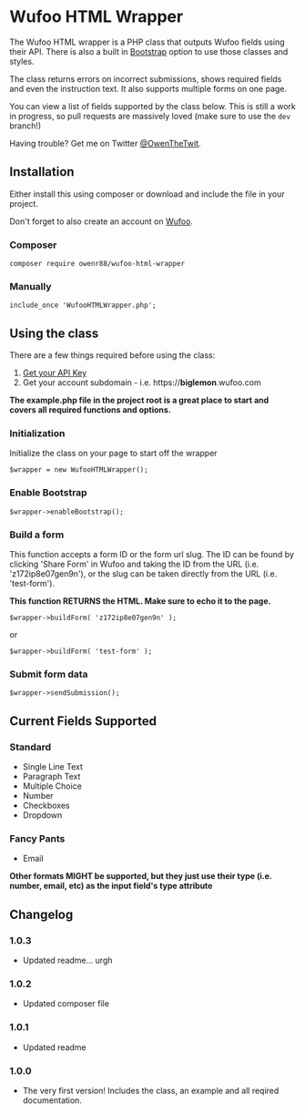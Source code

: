 # Wufoo HTML Wrapper

The Wufoo HTML wrapper is a PHP class that outputs Wufoo fields using their API. There is also a built in [Bootstrap](http://getbootstrap.com/) option to use those classes and styles.

The class returns errors on incorrect submissions, shows required fields and even the instruction text. It also supports multiple forms on one page. 

You can view a list of fields supported by the class below. This is still a work in progress, so pull requests are massively loved (make sure to use the `dev` branch!)

Having trouble? Get me on Twitter [@OwenTheTwit](https://twitter.com/owenthetwit).

## Installation

Either install this using composer or download and include the file in your project.

Don't forget to also create an account on [Wufoo](https://wufoo.com).

### Composer

`composer require owenr88/wufoo-html-wrapper`

### Manually

`include_once 'WufooHTMLWrapper.php';`

## Using the class

There are a few things required before using the class:

1. [Get your API Key](http://help.wufoo.com/articles/en_US/SurveyMonkeyArticleType/Wufoo-REST-API-V3#Findingthekey)
2. Get your account subdomain - i.e. https://**biglemon**.wufoo.com

**The example.php file in the project root is a great place to start and covers all required functions and options.**

### Initialization

Initialize the class on your page to start off the wrapper

`$wrapper = new WufooHTMLWrapper();`

### Enable Bootstrap

`$wrapper->enableBootstrap();`

### Build a form

This function accepts a form ID or the form url slug. The ID can be found by clicking 'Share Form' in Wufoo and taking the ID from the URL (i.e. 'z172ip8e07gen9n'), or the slug can be taken directly from the URL (i.e. 'test-form'). 

**This function RETURNS the HTML. Make sure to echo it to the page.**

`$wrapper->buildForm( 'z172ip8e07gen9n' );`

or

`$wrapper->buildForm( 'test-form' );`

### Submit form data

`$wrapper->sendSubmission();`

## Current Fields Supported

### Standard

* Single Line Text
* Paragraph Text
* Multiple Choice
* Number
* Checkboxes
* Dropdown

### Fancy Pants

* Email

**Other formats MIGHT be supported, but they just use their type (i.e. number, email, etc) as the input field's type attribute**

## Changelog

### 1.0.3
* Updated readme... urgh

### 1.0.2
* Updated composer file

### 1.0.1
* Updated readme

### 1.0.0
* The very first version! Includes the class, an example and all reqired documentation.
